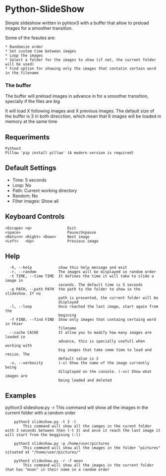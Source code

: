 # Python-SlideShow
Simple slideshow written in pyhton3 with a buffer that allow to preload images for a smoother transition.
  
  Some of the feautes are:
  
    * Randomize order
    * Set custom time between images
    * Loop the images
    * Select a folder for the images to show (if not, the current folder will be used)
    * Find option for showing only the images that contatin certain word in the filename
    
### The buffer
The buffer will preload images in advance in for a smoother transition, specially if the files are big

It will load X following images and X previous images. The default size of the buffer is 3 in both direcction, which mean that 6 images will be loaded in memory at the same time

## Requeriments
```
Python3
Pillow 'pip install pillow' (A modern version is required)
```

## Default Settings

* Time: 5 seconds
* Loop: No
* Path: Current working directory
* Random: No
* Filter images: Show all

## Keyboard Controls
    <Escape> <q>                Exit
    <space>                     Pause/Unpause
    <Return> <Right> <Down>     Next image
    <Left>   <Up>               Previous image


## Help
```
  -h, --help            show this help message and exit
  -r, --random          The images will be displayed in random order
  -t TIME, --time TIME  It defines the time it will take to slide a image in
                        seconds. The default time is 5 seconds
  -p PATH, --path PATH  the path to the folder to show in the slideshow. If no
                        path is presented, the current folder will be
                        displayed
  -l, --loop            Once reached the last image, start again from the
                        begining
  -f FIND, --find FIND  Show only images that containg certaing word in thier
                        filename
  --cache CACHE         It allow you to modify how many images are loaded in
                        advance, this is specially usefull when working with
                        big images that take some time to load and resize. The
                        default value is 3
  -v, --verbosity       (-v) Show the name of the image currently being
                        dilsplayed on the console. (-vv) Show what images are
                        being loaded and deleted
```
## Examples
python3 slideshow.py -r
        This command will show all the images in the current folder with a random order
        
```
    python3 slideshow.py -t 3 -l
        This command will show all the iamges in the curent folder with 3 seconds between then (-t 3) and once it reach the last image it will start from the beggining (-l)

    python3 slideshow.py -p /home/user/pictures
        This command will show all the images in the folder "pictures" situated at "/home/user/pictures/"

    python3 slideshow.py -r -f moon
        This command will show all the images in the current folder that has "moon" in their name in a random order
```
